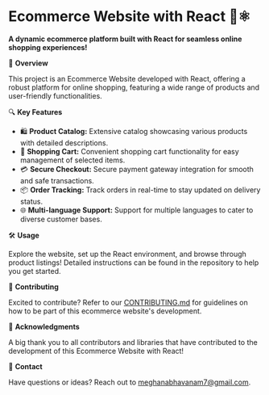  # Ecommerce Website with React 🛒⚛️

**A dynamic ecommerce platform built with React for seamless online shopping experiences!**

🚀 **Overview**

This project is an Ecommerce Website developed with React, offering a robust platform for online shopping, featuring a wide range of products and user-friendly functionalities.

🔍 **Key Features**

- 🛍️ **Product Catalog:** Extensive catalog showcasing various products with detailed descriptions.
- 🛒 **Shopping Cart:** Convenient shopping cart functionality for easy management of selected items.
- 💳 **Secure Checkout:** Secure payment gateway integration for smooth and safe transactions.
- 📦 **Order Tracking:** Track orders in real-time to stay updated on delivery status.
- 🌐 **Multi-language Support:** Support for multiple languages to cater to diverse customer bases.

🛠️ **Usage**

Explore the website, set up the React environment, and browse through product listings! Detailed instructions can be found in the repository to help you get started.

🤝 **Contributing**

Excited to contribute? Refer to our [CONTRIBUTING.md](CONTRIBUTING.md) for guidelines on how to be part of this ecommerce website's development.

🙌 **Acknowledgments**

A big thank you to all contributors and libraries that have contributed to the development of this Ecommerce Website with React!

📧 **Contact**

Have questions or ideas? Reach out to  meghanabhavanam7@gmail.com.
